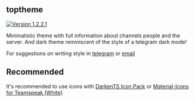 ## toptheme

[![Version 1.2.2.1](https://img.shields.io/badge/Release-v1.2.2.1-brightgreen.svg?style=flat)](https://gitlab.com/tophackr/toptheme/tags/Release_v1.2.2.1)

Minimalistic theme with full information about channels people and the server.
And dark theme reminiscent of the style of a telegram dark mode!

For suggestions on writing style in [telegram][tophackr_telegram_link] or [email][tophackr_email_link]

## Recommended

It's recommended to use icons with [DarkenTS Icon Pack][myteamspeak_addon_1] or [Material-Icons for Teamspeak (White)][myteamspeak_addon_2]

[tophackr_telegram_link]: https://t.me/tophackr
[tophackr_email_link]: mailto:tophackr@icloud.com
[myteamspeak_addon_1]: https://www.myteamspeak.com/addons/0b57d54d-b46c-433d-8f7e-2eea28470007
[myteamspeak_addon_2]: https://www.myteamspeak.com/addons/4f8b0ebf-eb4a-4c37-9c4f-366813ffcf79